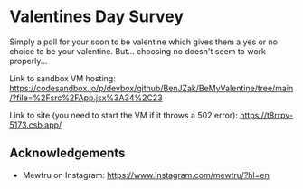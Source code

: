 
# Valentines Day Survey

Simply a poll for your soon to be valentine which gives them a yes or no choice to be your valentine. But... choosing no doesn't seem to work properly...

Link to sandbox VM hosting: https://codesandbox.io/p/devbox/github/BenJZak/BeMyValentine/tree/main/?file=%2Fsrc%2FApp.jsx%3A34%2C23

Link to site (you need to start the VM if it throws a 502 error): https://t8rrpv-5173.csb.app/


## Acknowledgements

 - Mewtru on Instagram: https://www.instagram.com/mewtru/?hl=en
